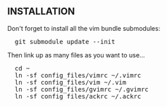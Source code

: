 INSTALLATION
------------

Don't forget to install all the vim bundle submodules:

<pre>
  git submodule update --init
</pre>

Then link up as many files as you want to use...
<pre>
  cd ~
  ln -sf config_files/vimrc ~/.vimrc
  ln -sf config_files/vim ~/.vim
  ln -sf config_files/gvimrc ~/.gvimrc
  ln -sf config_files/ackrc ~/.ackrc
</pre>
